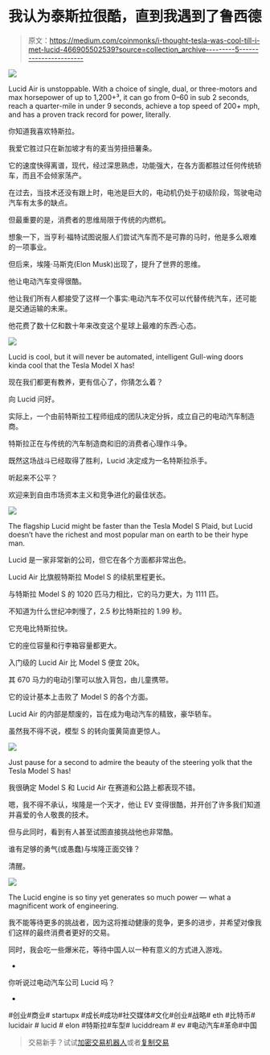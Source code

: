 # 我认为泰斯拉很酷，直到我遇到了鲁西德

> 原文：<https://medium.com/coinmonks/i-thought-tesla-was-cool-till-i-met-lucid-466905502539?source=collection_archive---------5----------------------->

![](img/1cdb859add7d43be94adccf7ccb29493.png)

Lucid Air is unstoppable. With a choice of single, dual, or three-motors and max horsepower of up to 1,200+³, it can go from 0–60 in sub 2 seconds, reach a quarter-mile in under 9 seconds, achieve a top speed of 200+ mph, and has a proven track record for power, literally.

你知道我喜欢特斯拉。

我爱它胜过只在新加坡才有的麦当劳扭扭薯条。

它的速度快得离谱，现代，经过深思熟虑，功能强大，在各方面都胜过任何传统轿车，而且不会倾家荡产。

在过去，当技术还没有跟上时，电池是巨大的，电动机仍处于初级阶段，驾驶电动汽车有太多的缺点。

但最重要的是，消费者的思维局限于传统的内燃机。

想象一下，当亨利·福特试图说服人们尝试汽车而不是可靠的马时，他是多么艰难的一项事业。

但后来，埃隆·马斯克(Elon Musk)出现了，提升了世界的思维。

他让电动汽车变得很酷。

他让我们所有人都接受了这样一个事实:电动汽车不仅可以代替传统汽车，还可能是交通运输的未来。

他花费了数十亿和数十年来改变这个星球上最难的东西:心态。

![](img/6b1f816ce9e2e5c888d8cc625ba986ac.png)

Lucid is cool, but it will never be automated, intelligent Gull-wing doors kinda cool that the Tesla Model X has!

现在我们都更有教养，更有信心了，你猜怎么着？

向 Lucid 问好。

实际上，一个由前特斯拉工程师组成的团队决定分拆，成立自己的电动汽车制造商。

特斯拉正在与传统的汽车制造商和旧的消费者心理作斗争。

既然这场战斗已经取得了胜利，Lucid 决定成为一名特斯拉杀手。

听起来不公平？

欢迎来到自由市场资本主义和竞争进化的最佳状态。

![](img/8662027f5bd244c045c669636bc70ed7.png)

The flagship Lucid might be faster than the Tesla Model S Plaid, but Lucid doesn’t have the richest and most popular man on earth to be their hype man.

Lucid 是一家非常新的公司，但它在各个方面都非常出色。

Lucid Air 比旗舰特斯拉 Model S 的续航里程更长。

与特斯拉 Model S 的 1020 匹马力相比，它的马力更大，为 1111 匹。

不知道为什么世纪冲刺慢了，2.5 秒比特斯拉的 1.99 秒。

它充电比特斯拉快。

它的座位容量和行李箱容量都更大。

入门级的 Lucid Air 比 Model S 便宜 20k。

其 670 马力的电动引擎可以放入背包，由儿童携带。

它的设计基本上击败了 Model S 的各个方面。

Lucid Air 的内部是颓废的，旨在成为电动汽车的精致，豪华轿车。

虽然我不得不说，模型 S 的转向蛋黄简直更惊人。

![](img/2adb153f70cde0ae7bda0c2ac174568b.png)

Just pause for a second to admire the beauty of the steering yolk that the Tesla Model S has!

我很确定 Model S 和 Lucid Air 在赛道和公路上都表现不错。

嗯，我不得不承认，埃隆是一个天才，他让 EV 变得很酷，并开创了许多我们知道并喜爱的令人敬畏的技术。

但与此同时，看到有人甚至试图直接挑战他也非常酷。

谁有足够的勇气(或愚蠢)与埃隆正面交锋？

清醒。

![](img/ef9049dd1b35adc05b416d85c7538206.png)

The Lucid engine is so tiny yet generates so much power — what a magnificent work of engineering.

我不能等待更多的挑战者，因为这将推动健康的竞争，更多的进步，并希望对像我们这样的最终消费者更好的交易。

同时，我会吃一些爆米花，等待中国人以一种有意义的方式进入游戏。

-

你听说过电动汽车公司 Lucid 吗？

-

#创业#商业# startupx #成长#成功#社交媒体#文化#创业#战略# eth #比特币# lucidair # lucid # elon #特斯拉#车型# luciddream # ev #电动汽车#革命#中国

> 交易新手？试试[加密交易机器人](/coinmonks/crypto-trading-bot-c2ffce8acb2a)或者[复制交易](/coinmonks/top-10-crypto-copy-trading-platforms-for-beginners-d0c37c7d698c)